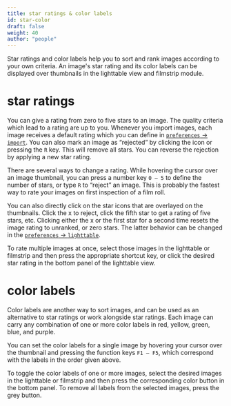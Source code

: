 ```yaml
---
title: star ratings & color labels
id: star-color
draft: false
weight: 40
author: "people"
---
```


Star ratings and color labels help you to sort and rank images according to your own criteria. An image's star rating and its color labels can be displayed over thumbnails in the lighttable view and filmstrip module.

# star ratings

You can give a rating from zero to five stars to an image. The quality criteria which lead to a rating are up to you. Whenever you import images, each image receives a default rating which you can define in [`preferences` -> `import`](../../../preferences-settings/import.md).  You can also mark an image as “rejected” by clicking the icon or pressing the `R` key. This will remove all stars. You can reverse the rejection by applying a new star rating.

There are several ways to change a rating. While hovering the cursor over an image thumbnail, you can press a number key `0 – 5` to define the number of stars, or type `R` to “reject” an image. This is probably the fastest way to rate your images on first inspection of a film roll.

You can also directly click on the star icons that are overlayed on the thumbnails. Click the x to reject, click the fifth star to get a rating of five stars, etc. Clicking either the x or the first star for a second time resets the image rating to unranked, or zero stars. The latter behavior can be changed in the [`preferences` -> `lighttable`](../../../preferences-settings/lighttable.md).

To rate multiple images at once, select those images in the lighttable or filmstrip and then press the appropriate shortcut key, or click the desired star rating in the bottom panel of the lighttable view. 	

# color labels

Color labels are another way to sort images, and can be used as an alternative to star ratings or work alongside star ratings. Each image can carry any combination of one or more color labels in red, yellow, green, blue, and purple.

You can set the color labels for a single image by hovering your cursor over the thumbnail and pressing the function keys `F1 – F5`, which correspond with the labels in the order given above.

To toggle the color labels of one or more images, select the desired images in the lighttable or filmstrip and then press the corresponding color button in the bottom panel. To remove all labels from the selected images, press the grey button.

